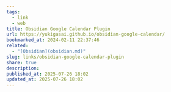 ```yaml
---
tags:
  - link
  - web
title: Obsidian Google Calendar Plugin
url: https://yukigasai.github.io/obsidian-google-calendar/
bookmarked_at: 2024-02-11 22:37:46
related:
  - "[Obsidian](obsidian.md)"
slug: links/obsidian-google-calendar-plugin
share: true
description:
published_at: 2025-07-26 18:02
updated_at: 2025-07-26 18:02
---
```

